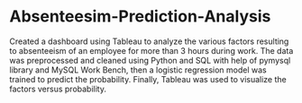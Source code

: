 # Absenteesim-Prediction-Analysis
Created a dashboard using Tableau to analyze the various factors resulting to absenteeism of an employee for more than 3 hours during work. The data was preprocessed and cleaned using Python and SQL with help of pymysql library and MySQL Work Bench, then a logistic regression model was trained to predict the probability. Finally, Tableau was used to visualize the factors versus probability.
